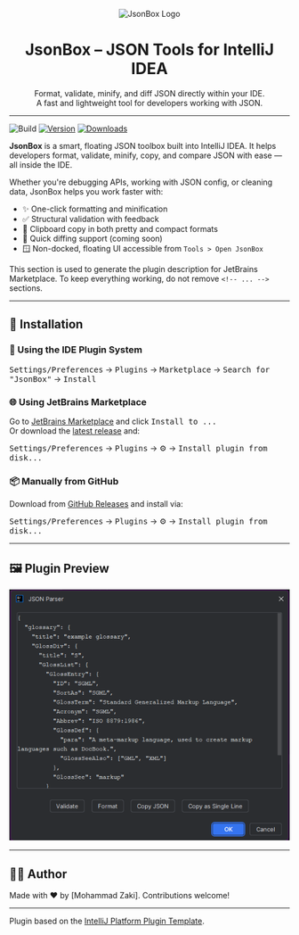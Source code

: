 <p align="center">
  <img src="resources/META-INF/pluginIcon.svg" alt="JsonBox Logo" width="128"/>
</p>

<h1 align="center">JsonBox – JSON Tools for IntelliJ IDEA</h1>

<p align="center">
  Format, validate, minify, and diff JSON directly within your IDE.<br/>
  A fast and lightweight tool for developers working with JSON.
</p>

---

![Build](https://github.com/iammohdzaki/JsonBox/workflows/Build/badge.svg)
[![Version](https://img.shields.io/jetbrains/plugin/v/MARKETPLACE_ID.svg)](https://plugins.jetbrains.com/plugin/MARKETPLACE_ID)
[![Downloads](https://img.shields.io/jetbrains/plugin/d/MARKETPLACE_ID.svg)](https://plugins.jetbrains.com/plugin/MARKETPLACE_ID)

<!-- Plugin description -->
**JsonBox** is a smart, floating JSON toolbox built into IntelliJ IDEA. It helps developers format, validate, minify,
copy, and compare JSON with ease — all inside the IDE.

Whether you're debugging APIs, working with JSON config, or cleaning data, JsonBox helps you work faster with:

- ✨ One-click formatting and minification
- ✅ Structural validation with feedback
- 🔗 Clipboard copy in both pretty and compact formats
- 🔄 Quick diffing support (coming soon)
- 🪟 Non-docked, floating UI accessible from `Tools > Open JsonBox`

This section is used to generate the plugin description for JetBrains Marketplace. To keep everything working, do not
remove `<!-- ... -->` sections.
<!-- Plugin description end -->

---

## 🚀 Installation

### 🧩 Using the IDE Plugin System

<kbd>Settings/Preferences</kbd> → <kbd>Plugins</kbd> → <kbd>Marketplace</kbd> → <kbd>Search for "JsonBox"</kbd> → <kbd>
Install</kbd>

### 🌐 Using JetBrains Marketplace

Go to [JetBrains Marketplace](https://plugins.jetbrains.com/plugin/MARKETPLACE_ID) and click <kbd>Install to ...</kbd>  
Or download the [latest release](https://plugins.jetbrains.com/plugin/MARKETPLACE_ID/versions) and:

<kbd>Settings/Preferences</kbd> → <kbd>Plugins</kbd> → ⚙️ → <kbd>Install plugin from disk...</kbd>

### 📦 Manually from GitHub

Download from [GitHub Releases](https://github.com/iammohdzaki/JsonBox/releases/latest) and install via:

<kbd>Settings/Preferences</kbd> → <kbd>Plugins</kbd> → ⚙️ → <kbd>Install plugin from disk...</kbd>

---

## 🖼 Plugin Preview

<img src="preview/previewPlugin.png" alt="JsonBox Logo"/>

---

## 🧑‍💻 Author

Made with ❤️ by [Mohammad Zaki]. Contributions welcome!

---

Plugin based on the [IntelliJ Platform Plugin Template][template].

[template]: https://github.com/JetBrains/intellij-platform-plugin-template
[docs:plugin-description]: https://plugins.jetbrains.com/docs/intellij/plugin-user-experience.html#plugin-description-and-presentation